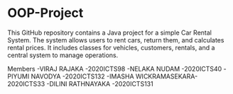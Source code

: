 # OOP-Project
This GitHub repository contains a Java project for a simple Car Rental System. The system allows users to rent cars, return them, and calculates rental prices. It includes classes for vehicles, customers, rentals, and a central system to manage operations.

Members -VIRAJ RAJAKA         -2020ICTS98
        -NELAKA NUDAM         -2020ICTS40
        -PIYUMI NAVODYA       -2020ICTS132
        -IMASHA WICKRAMASEKARA-2020ICTS33
        -DILINI RATHNAYAKA    -2020ICTS131
